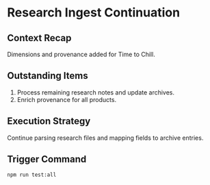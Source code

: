 # Research Ingest Continuation

## Context Recap
Dimensions and provenance added for Time to Chill.

## Outstanding Items
1. Process remaining research notes and update archives.
2. Enrich provenance for all products.

## Execution Strategy
Continue parsing research files and mapping fields to archive entries.

## Trigger Command
`npm run test:all`
